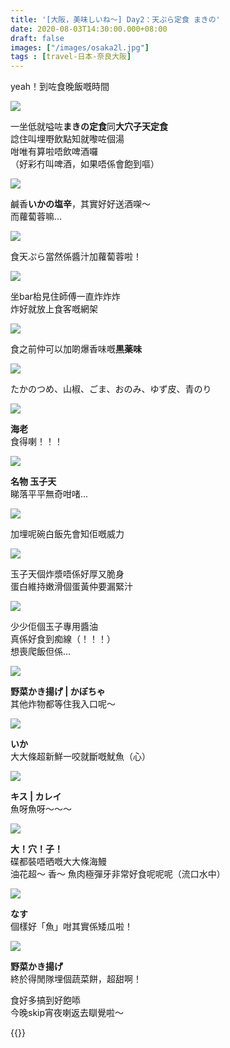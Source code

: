 ```yaml
---
title: '[大阪，美味しいね～] Day2：天ぷら定食 まきの'
date: 2020-08-03T14:30:00.000+08:00
draft: false
images: ["/images/osaka2l.jpg"]
tags : [travel-日本-奈良大阪]
---
```


yeah！到咗食晚飯嘅時間  

![](/images/osaka2l1.jpg)

一坐低就嗌咗**まきの定食**同**大穴子天定食**  
諗住叫埋嘢飲點知就嚟咗個湯  
咁唯有算啦唔飲啤酒囉  
（好彩冇叫啤酒，如果唔係會飽到嘔）
 
![](/images/osaka2l2.jpg)

鹹香**いかの塩辛**，其實好好送酒㗎～  
而蘿蔔蓉嘛...

![](/images/osaka2l3.jpg)

食天ぷら當然係醬汁加蘿蔔蓉啦！

![](/images/osaka2l4.jpg)

坐bar枱見住師傅一直炸炸炸  
炸好就放上食客嘅網架

![](/images/osaka2l5.jpg)

食之前仲可以加啲爆香味嘅**黒薬味**

![](/images/osaka2l6.jpg)

たかのつめ、山椒、ごま、おのみ、ゆず皮、青のり

![](/images/osaka2l7.jpg)

**海老**  
食得喇！！！

![](/images/osaka2l8.jpg)

**名物 玉子天**  
睇落平平無奇咁啫...

![](/images/osaka2l9.jpg)

加埋呢碗白飯先會知佢嘅威力

![](/images/osaka2l10.jpg)

玉子天個炸漿唔係好厚又脆身  
蛋白維持嫩滑個蛋黃仲要漏緊汁  

![](/images/osaka2l11.jpg)

少少佢個玉子專用醬油  
真係好食到痴線（！！！）  
想喪爬飯但係...  

![](/images/osaka2l12.jpg)

**野菜かき揚げ | かぼちゃ**  
其他炸物都等住我入口呢～

![](/images/osaka2l13.jpg)

**いか**  
大大條超新鮮一咬就斷嘅魷魚（心）

![](/images/osaka2l14.jpg)

**キス | カレイ**  
魚呀魚呀～～～

![](/images/osaka2l15.jpg)

**大！穴！子！**  
碟都裝唔晒嘅大大條海鰻  
油花超～ 香～ 魚肉極彈牙非常好食呢呢呢（流口水中）

![](/images/osaka2l16.jpg)

**なす**  
個樣好「魚」咁其實係矮瓜啦！

![](/images/osaka2l17.jpg)
 
**野菜かき揚げ**  
終於得閒隊埋個蔬菜餅，超甜啊！
  
  
  
食好多搞到好飽㖭   
今晚skip宵夜喇返去瞓覺啦～  
  
{{<osaka>}}
